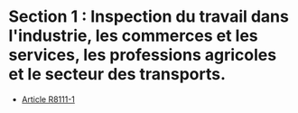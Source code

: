 # Section 1 : Inspection du travail dans l'industrie, les commerces et les services, les professions agricoles et le secteur des transports.

* [Article R8111-1](./LEGIARTI000018520908.md)
